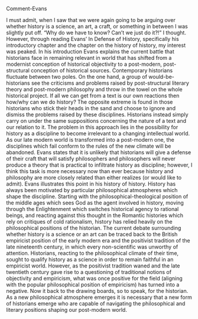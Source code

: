 Comment-Evans 

I must admit, when I saw that we were again going to be arguing over whether history is a science, an art, a craft, or something in between I was slightly put off. “Why do we have to know? Can’t we just do it?!” I thought. However, through reading Evans’ In Defense of History, specifically his introductory chapter and the chapter on the history of history, my interest was peaked. In his introduction Evans explains the current battle that historians face in remaining relevant in world that has shifted from a modernist conception of historical objectivity to a post-modern, post-structural conception of historical sources. Contemporary historians fluctuate between two poles. On the one hand, a group of would-be-historians see the criticisms and problems raised by post-structural literary theory and post-modern philosophy and throw in the towel on the whole historical project. If all we can get from a text is our own reactions then how/why can we do history? The opposite extreme is found in those historians who stick their heads in the sand and choose to ignore and dismiss the problems raised by these disciplines. Historians instead simply carry on under the same suppositions concerning the nature of a text and our relation to it. The problem in this approach lies in the possibility for history as a discipline to become irrelevant to a changing intellectual world. As our late modern world is transformed into a post-modern one, the disciplines which fail conform to the rules of the new climate will be abandoned. Evans states that it is unlikely that historians will give a defense of their craft that will satisfy philosophers and philosophers will never produce a theory that is practical to infiltrate history as discipline; however, I think this task is more necessary now than ever because history and philosophy are more closely related than either realizes (or would like to admit). 
Evans illustrates this point in his history of history. History has always been motivated by particular philosophical atmospheres which shape the discipline. Starting with the philosophical-theological position of the middle ages which sees God as the agent involved in history, moving through the Enlightenment which switches historical agency to rational beings, and reacting against this thought in the Romantic histories which rely on critiques of cold rationalism, history has relied heavily on the philosophical positions of the historian. The current debate surrounding whether history is a science or an art can be traced back to the British empiricist position of the early modern era and the positivist tradition of the late nineteenth century, in which every non-scientific was unworthy of attention. Historians, reacting to the philosophical climate of their time, sought to qualify history as a science in order to remain faithful in an empiricist world. However, as the positivist tradition waned and the late twentieth century gave rise to a questioning of traditional notions of objectivity and empiricism, what was once positive for the field (aligning with the popular philosophical position of empiricism) has turned into a negative. Now it back to the drawing boards, so to speak, for the historian. As a new philosophical atmosphere emerges it is necessary that a new form of historians emerge who are capable of navigating the philosophical and literary positions shaping our post-modern world. 
